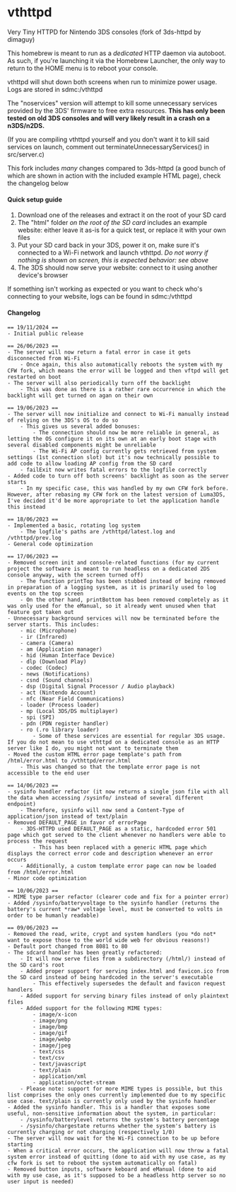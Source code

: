# vthttpd
Very Tiny HTTPD for Nintendo 3DS consoles (fork of 3ds-httpd by dimaguy)

This homebrew is meant to run as a *dedicated* HTTP daemon via autoboot. As such, if you're launching it via the Homebrew Launcher, the only way to return to the HOME menu is to reboot your console.

vthttpd will shut down both screens when run to minimize power usage. Logs are stored in sdmc:/vthttpd

The "noservices" version will attempt to kill some unnecessary services provided by the 3DS' firmware to free extra resources. **This has only been tested on old 3DS consoles and will very likely result in a crash on a n3DS/n2DS.**

(If you are compiling vthttpd yourself and you don't want it to kill said services on launch, comment out terminateUnnecessaryServices() in src/server.c)

This fork includes *many* changes compared to 3ds-httpd (a good bunch of which are shown in action with the included example HTML page), check the changelog below

#### Quick setup guide

1) Download one of the releases and extract it on the root of your SD card
2) The "html" folder *on the root of the SD card* includes an example website: either leave it as-is for a quick test, or replace it with your own files
3) Put your SD card back in your 3DS, power it on, make sure it's connected to a Wi-Fi network and launch vthttpd. *Do not worry if nothing is shown on screen, this is expected behavior: see above*
4) The 3DS should now serve your website: connect to it using another device's browser

If something isn't working as expected or you want to check who's connecting to your website, logs can be found in sdmc:/vthttpd

#### Changelog
```
== 19/11/2024 ==
- Initial public release

== 26/06/2023 ==
- The server will now return a fatal error in case it gets disconnected from Wi-Fi
	- Once again, this also automatically reboots the system with my CFW fork, which means the error will be logged and then vftpd will get restarted on boot
- The server will also periodically turn off the backlight
	- This was done as there is a rather rare occurrence in which the backlight will get turned on agan on their own

== 19/06/2023 ==
- The server will now initialize and connect to Wi-Fi manually instead of relying on the 3DS's OS to do so
	- This gives us several added bonuses:
		- The connection should now be more reliable in general, as letting the OS configure it on its own at an early boot stage with several disabled components might be unreliable
		- The Wi-Fi AP config currently gets retrieved from system settings (1st connection slot) but it's now technically possible to add code to allow loading AP config from the SD card
	- failExit now writes fatal errors to the logfile correctly
- Added code to turn off both screens' backlight as soon as the server starts
	- In my specific case, this was handled by my own CFW fork before. However, after rebasing my CFW fork on the latest version of Luma3DS, I've decided it'd be more appropriate to let the application handle this instead

== 18/06/2023 ==
- Implemented a basic, rotating log system
	- The logfile's paths are /vthttpd/latest.log and /vthttpd/prev.log
- General code optimization

== 17/06/2023 ==
- Removed screen init and console-related functions (for my current project the software is meant to run headless on a dedicated 2DS console anyway, with the screen turned off)
	- The function printTop has been stubbed instead of being removed in preparation of a logging system, as it is primarily used to log events on the top screen
	- On the other hand, printBottom has been removed completely as it was only used for the eManual, so it already went unused when that feature got taken out
- Unnecessary background services will now be terminated before the server starts. This includes:
	- mic (Microphone)
	- ir (Infrared)
	- camera (Camera)
	- am (Application manager)
	- hid (Human Interface Device)
	- dlp (Download Play)
	- codec (Codec)
	- news (Notifications)
	- csnd (Sound channels)
	- dsp (Digital Signal Processor / Audio playback)
	- act (Nintendo Account)
	- nfc (Near Field Communications)
	- loader (Process loader)
	- mp (Local 3DS/DS multiplayer)
	- spi (SPI)
	- pdn (PDN register handler)
	- ro (.ro library loader)
		- Some of these services are essential for regular 3DS usage. If you do not mean to use vthttpd on a dedicated console as an HTTP server like I do, you might not want to terminate them
- Moved the custom HTML error page template's path from /html/error.html to /vthttpd/error.html
	- This was changed so that the template error page is not accessible to the end user

== 14/06/2023 ==
- sysinfo handler refactor (it now returns a single json file with all the data when accessing /sysinfo/ instead of several different endpoint)
	- Therefore, sysinfo will now send a Content-Type of application/json instead of text/plain
- Removed DEFAULT_PAGE in favor of errorPage
	- 3DS-HTTPD used DEFAULT_PAGE as a static, hardcoded error 501 page which got served to the client whenever no handlers were able to process the request
		- This has been replaced with a generic HTML page which displays the correct error code and description whenever an error occurs
	- Additionally, a custom template error page can now be loaded from /html/error.html
- Minor code optimization

== 10/06/2023 ==
- MIME type parser refactor (clearer code and fix for a pointer error)
- Added /sysinfo/batteryvoltage to the sysinfo handler (returns the battery's current *raw* voltage level, must be converted to volts in order to be humanly readable)

== 09/06/2023 ==
- Removed the read, write, crypt and system handlers (you *do not* want to expose those to the world wide web for obvious reasons!)
- Default port changed from 8081 to 80
- The sdcard handler has been greatly refactored:
	- It will now serve files from a subdirectory (/html/) instead of the SD card's root
	- Added proper support for serving index.html and favicon.ico from the SD card instead of being hardcoded in the server's executable
		- This effectively supersedes the default and favicon request handlers
	- Added support for serving binary files instead of only plaintext files
	- Added support for the following MIME types:
		- image/x-icon
		- image/png
		- image/bmp
		- image/gif
		- image/webp
		- image/jpeg
		- text/css
		- text/csv
		- text/javascript
		- text/plain
		- application/xml
		- application/octet-stream
	- Please note: support for more MIME types is possible, but this list comprises the only ones currently implemented due to my specific use case. text/plain is currently only used by the sysinfo handler
- Added the sysinfo handler. This is a handler that exposes some useful, non-sensitive information about the system, in particular:
	- /sysinfo/batterylevel returns the system's battery percentage
	- /sysinfo/chargestate returns whether the system's battery is currently charging or not charging (respectively 1/0)
- The server will now wait for the Wi-Fi connection to be up before starting
- When a critical error occurs, the application will now throw a fatal system error instead of quitting (done to aid with my use case, as my cfw fork is set to reboot the system automatically on fatal)
- Removed button inputs, software keboard and eManual (done to aid with my use case, as it's supposed to be a headless http server so no user input is needed)
```
